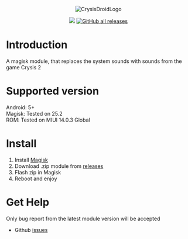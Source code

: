 <p align="center">
<img src="https://i.ibb.co/swykqxG/Crysis-Droid-3.png" alt="CrysisDroidLogo">
</p>
<p align="center">
<!-- <object data="https://img.shields.io/badge/download-crysis_droid-green?style=plastic&amp;logo=DocuSign&amp;logoColor=93ff00&amp;link=https%3A%2F%2Fgithub.com%2FKOR1K1%2FCrysisDroid%2Freleases">
  <a href="https://github.com/KOR1K1/CrysisDroid/releases">
    <img src="https://img.shields.io/badge/download-crysis_droid-green?style=plastic&amp;logo=DocuSign&amp;logoColor=93ff00&amp;link=https%3A%2F%2Fgithub.com%2FKOR1K1%2FCrysisDroid%2Freleases" alt="Static Badge">
  </a>
</object> -->
  <a href="https://github.com/KOR1K1/CrysisDroid/releases"><img src="https://img.shields.io/badge/download-crysis_droid-green?style=plastic&amp;logo=DocuSign&amp;logoColor=93ff00&amp;link=https%3A%2F%2Fgithub.com%2FKOR1K1%2FCrysisDroid%2Freleases" /></a>
<object data="https://img.shields.io/github/downloads/KOR1K1/CrysisDroid/total?style=plastic&logo=Bookmeter&logoColor=e77200&label=Total%20downloads&color=e77200&link=https%3A%2F%2Fgithub.com%2FKOR1K1%2FCrysisDroid%2Freleases">
<a href="https://github.com/KOR1K1/CrysisDroid/releases">
<img alt="GitHub all releases" src="https://img.shields.io/github/downloads/KOR1K1/CrysisDroid/total?style=plastic&logo=Bookmeter&logoColor=e77200&label=Total%20downloads&color=e77200&link=https%3A%2F%2Fgithub.com%2FKOR1K1%2FCrysisDroid%2Freleases">
</a>
</object>
</p>

# Introduction

A magisk module, that replaces the system sounds with sounds from the game Crysis 2

# Supported version

Android: 5+  
Magisk: Tested on 25.2  
ROM: Tested on MIUI 14.0.3 Global

# Install

1. Install [Magisk](https://github.com/topjohnwu/Magisk)
2. Download .zip module from [releases](https://github.com/KOR1K1/CrysisDroid/releases)
3. Flash zip in Magisk
4. Reboot and enjoy

# Get Help

Only bug report from the latest module version will be accepted

- Github [issues](https://github.com/KOR1K1/CrysisDroid/issues)
